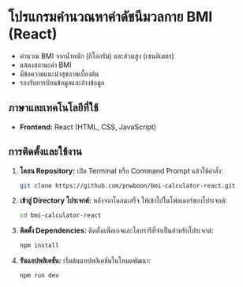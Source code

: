 # โปรแกรมคำนวณหาค่าดัชนีมวลกาย BMI (React)
* คำนวณ BMI จากน้ำหนัก (กิโลกรัม) และส่วนสูง (เซนติเมตร)
* แสดงสถานะค่า BMI
* มีข้อความแนะนำสุขภาพเบื้องต้น
* รองรับการป้อนข้อมูลและล้างข้อมูล

## ภาษาและเทคโนโลยีที่ใช้
* **Frontend:** React (HTML, CSS, JavaScript)

## การติดตั้งและใช้งาน
1.  **โคลน Repository:**
    เปิด Terminal หรือ Command Prompt แล้วใช้คำสั่ง:
    ```bash
    git clone https://github.com/pnwboon/bmi-calculator-react.git
    ```
2.  **เข้าสู่ Directory โปรเจกต์:**
    หลังจากโคลนเสร็จ ให้เข้าไปในโฟลเดอร์ของโปรเจกต์:
    ```bash
    cd bmi-calculator-react
    ```
3.  **ติดตั้ง Dependencies:**
    ติดตั้งแพ็คเกจและไลบรารีที่จำเป็นสำหรับโปรเจกต์:
    ```bash
    npm install
    ```
4.  **รันแอปพลิเคชัน:**
    เริ่มต้นแอปพลิเคชันในโหมดพัฒนา:
    ```bash
    npm run dev
    ```
